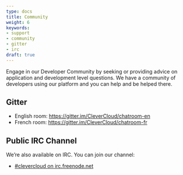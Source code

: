 ```yaml
---
type: docs
title: Community
weight: 6
keywords:
- support
- community
- gitter
- irc
draft: true
---
```


Engage in our Developer Community by seeking or providing advice on application and development level questions. We have a community of developers using our platform and you can help and be helped there.

## Gitter

* English room: <https://gitter.im/CleverCloud/chatroom-en>
* French room: <https://gitter.im/CleverCloud/chatroom-fr>

## Public IRC Channel

We’re also available on IRC. You can join our channel:

* [#clevercloud on irc.freenode.net](irc://irc.freenode.net:6667/clevercloud)

